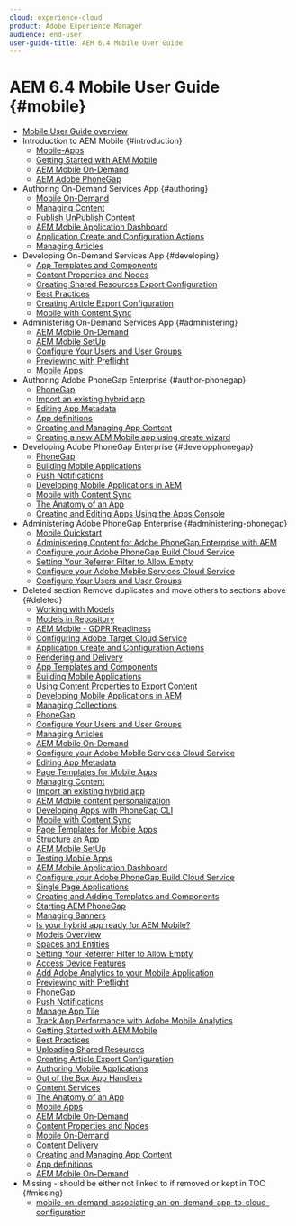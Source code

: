```yaml
---
cloud: experience-cloud
product: Adobe Experience Manager
audience: end-user
user-guide-title: AEM 6.4 Mobile User Guide
---
```


# AEM 6.4 Mobile User Guide {#mobile}

+ [Mobile User Guide overview](home.md)
+ Introduction to AEM Mobile {#introduction}
  + [Mobile-Apps](mobile-apps.md)
  + [Getting Started with AEM Mobile](getting-started-aem-mobile.md)
  + [AEM Mobile On-Demand](getting-started-aem-mobile-on-demand.md)
  + [AEM Adobe PhoneGap](getting-started-aem-mobile-phonegap.md)
+ Authoring On-Demand Services App {#authoring} 
  + [Mobile On-Demand](mobile-apps-ondemand.md)
  + [Managing Content](mobile-apps-ondemand-manage-content-ondemand.md)
  + [Publish UnPublish Content](mobile-on-demand-publishing-unpublishing.md)
  + [AEM Mobile Application Dashboard](mobile-apps-ondemand-application-dashboard.md)
  + [Application Create and Configuration Actions](mobile-apps-ondemand-application-create-configure-action.md)
  + [Managing Articles](mobile-on-demand-managing-articles.md)
+ Developing On-Demand Services App {#developing}
  + [App Templates and Components](app-templates-and-components1.md)
  + [Content Properties and Nodes](content-properties.md)
  + [Creating Shared Resources Export Configuration](creating-shared-resources-export-configuration.md)
  + [Best Practices](best-practices-aem-mobile.md)
  + [Creating Article Export Configuration](creating-article-export-configuration.md)
  + [Mobile with Content Sync](mobile-ondemand-contentsync.md)
+ Administering On-Demand Services App {#administering}
  + [AEM Mobile On-Demand](aem-mobile.md)
  + [AEM Mobile SetUp](aem-mobile-setup.md)
  + [Configure Your Users and User Groups](configure-users-groups.md)
  + [Previewing with Preflight](aem-mobile-manage-ondemand-services.md)
  + [Mobile Apps](administer-mobile-apps.md)
+ Authoring Adobe PhoneGap Enterprise {#author-phonegap}
  + [PhoneGap](developing-in-phonegap.md)
  + [Import an existing hybrid app](phonegap-import-hybrid-app.md)
  + [Editing App Metadata](phonegap-editmetadata.md)
  + [App definitions](phonegap-app-definitions.md)
  + [Creating and Managing App Content](phonegap-manage-app-content.md)
  + [Creating a new AEM Mobile app using create wizard](phonegap-create-new-app.md)
+ Developing Adobe PhoneGap Enterprise {#developphonegap}
  + [PhoneGap](phonegap.md)
  + [Building Mobile Applications](building-app-mobile-phonegap.md)
  + [Push Notifications](phonegap-push-notifications.md)
  + [Developing Mobile Applications in AEM](developing-mobile-applications.md)
  + [Mobile with Content Sync](phonegap-contentsync.md)
  + [The Anatomy of an App](phonegap-apps-arch.md)
  + [Creating and Editing Apps Using the Apps Console](phonegap-apps-console.md)  
+ Administering Adobe PhoneGap Enterprise {#administering-phonegap}
  + [Mobile Quickstart](phonegap-mobile-quickstart.md)
  + [Administering Content for Adobe PhoneGap Enterprise with AEM](administer-phonegap.md)
  + [Configure your Adobe PhoneGap Build Cloud Service](configure-phonegap-build-cloud.md)
  + [Setting Your Referrer Filter to Allow Empty](setting-referrer-filter-empty.md)
  + [Configure your Adobe Mobile Services Cloud Service](configure-adobe-mobile-cloud-service.md)
  + [Configure Your Users and User Groups](aem-mobile-configure-users.md)
+ Deleted section Remove duplicates and move others to sections above {#deleted}
  + [Working with Models](working-with-a-model.md)
  + [Models in Repository](models-in-repository.md)
  + [AEM Mobile - GDPR Readiness](aem-mobile-gdpr-compliance.md)
  + [Configuring Adobe Target Cloud Service](aem-mobile-configuring-cloud-service.md)
  + [Application Create and Configuration Actions](mobile-apps-ondemand-application-create-configure-action.md)
  + [Rendering and Delivery](rendering-and-delivery.md)
  + [App Templates and Components](app-templates-and-components1.md)
  + [Building Mobile Applications](building-app-mobile-phonegap.md)
  + [Using Content Properties to Export Content](on-demand-content-properties-exporting.md)
  + [Developing Mobile Applications in AEM](developing-mobile-applications.md)
  + [Managing Collections](mobile-on-demand-managing-collections.md)
  + [PhoneGap](developing-in-phonegap.md)
  + [Configure Your Users and User Groups](configure-users-groups.md)
  + [Managing Articles](mobile-on-demand-managing-articles.md)
  + [AEM Mobile On-Demand](aem-mobile.md)
  + [Configure your Adobe Mobile Services Cloud Service](configure-adobe-mobile-cloud-service.md)
  + [Editing App Metadata](phonegap-editmetadata.md)
  + [Page Templates for Mobile Apps](apps-architecture.md)
  + [Managing Content](mobile-apps-ondemand-manage-content-ondemand.md)
  + [Import an existing hybrid app](phonegap-import-hybrid-app.md)
  + [AEM Mobile content personalization](phonegap-aem-mobile-content-personalization.md)
  + [Developing Apps with PhoneGap CLI](phonegap-apps-pg-cli.md)
  + [Mobile with Content Sync](mobile-ondemand-contentsync.md)
  + [Page Templates for Mobile Apps](phonegap-apps-arch-page-templates.md)
  + [Structure an App](phonegap-structure-an-app.md)
  + [AEM Mobile SetUp](aem-mobile-setup.md)
  + [Testing Mobile Apps](develop-mobile-apps-testing.md)
  + [AEM Mobile Application Dashboard](mobile-apps-ondemand-application-dashboard.md)
  + [Configure your Adobe PhoneGap Build Cloud Service](configure-phonegap-build-cloud.md)
  + [Single Page Applications](phonegap-single-page-applications.md)
  + [Creating and Adding Templates and Components](mobile-ondemand-app-templates.md)
  + [Starting AEM PhoneGap](starting-aem-phonegap-app.md)
  + [Managing Banners](mobile-on-demand-managing-banners.md)
  + [Is your hybrid app ready for AEM Mobile?](phonegap-adding-content-to-imported-app.md)
  + [Models Overview](model-management.md)
  + [Spaces and Entities](spaces-and-entities.md)
  + [Setting Your Referrer Filter to Allow Empty](setting-referrer-filter-empty.md)
  + [Access Device Features](phonegap-access-device-features.md)
  + [Add Adobe Analytics to your Mobile Application](phonegap-add-analytics-to-apps.md)
  + [Previewing with Preflight](aem-mobile-manage-ondemand-services.md)
  + [PhoneGap](phonegap.md)
  + [Push Notifications](phonegap-push-notifications.md)
  + [Manage App Tile](phonegap-app-details-tile.md)
  + [Track App Performance with Adobe Mobile Analytics](phonegap-intro-to-app-analytics.md)
  + [Getting Started with AEM Mobile](getting-started-aem-mobile.md)
  + [Best Practices](best-practices-aem-mobile.md)
  + [Uploading Shared Resources](mobile-on-demand-shared-resources.md)
  + [Creating Article Export Configuration](creating-article-export-configuration.md)
  + [Authoring Mobile Applications](phonegap-authoring-apps.md)
  + [Out of the Box App Handlers](contentsync-app-handlers.md)
  + [Content Services](developing-content-services.md)
  + [The Anatomy of an App](phonegap-apps-arch.md)
  + [Mobile Apps](develop-mobile-apps.md)
  + [AEM Mobile On-Demand](aem-mobile-on-demand.md)
  + [Content Properties and Nodes](content-properties.md)
  + [Mobile On-Demand](mobile-apps-ondemand.md)
  + [Content Delivery](develop-content-as-a-service.md)
  + [Creating and Managing App Content](phonegap-manage-app-content.md)
  + [App definitions](phonegap-app-definitions.md)
  + [AEM Mobile On-Demand](getting-started-aem-mobile-on-demand.md)
+ Missing - should be either not linked to if removed or kept in TOC {#missing}
  + [mobile-on-demand-associating-an-on-demand-app-to-cloud-configuration](mobile-on-demand-associating-an-on-demand-app-to-cloud-configuration.md)

<!--

we deleted these two above due to bug workaround 

third item under Authoring On-Demand Services App {#authoring}
commented out [Cloud Configuration](mobile-on-demand-associating-an-on-demand-app-to-cloud-configuration.md)

below [Configure your Adobe PhoneGap Build Cloud Service](configure-phonegap-build-cloud.md)
commented out [Cloud Configuration](mobile-on-demand-associating-an-On-Demand-app-to-cloud-configuration.md)
-->
